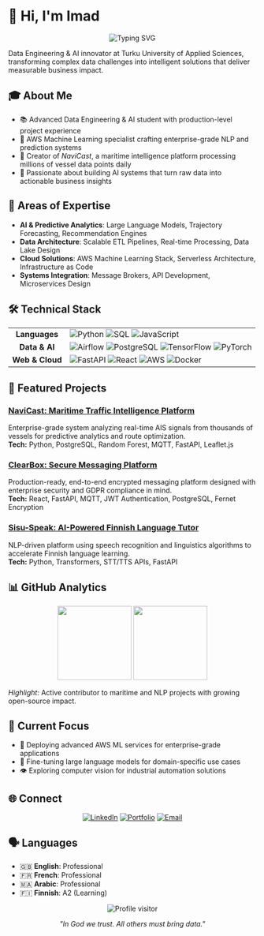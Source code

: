 # 👋 Hi, I'm Imad 

<div align="center">
  <img src="https://readme-typing-svg.herokuapp.com?font=Inter&weight=500&size=24&pause=1000&color=3584E4&center=true&vCenter=true&random=false&width=600&lines=AI+%26+Machine+Learning+Engineer;Data+Pipeline+Architect;AWS+Certified+Specialist;Building+Tomorrow's+Intelligence" alt="Typing SVG" />
</div>

Data Engineering & AI innovator at Turku University of Applied Sciences, transforming complex data challenges into intelligent solutions that deliver measurable business impact.

## 🎓 About Me

- 📚 Advanced Data Engineering & AI student with production-level project experience
- 🌱 AWS Machine Learning specialist crafting enterprise-grade NLP and prediction systems
- 🚢 Creator of *NaviCast*, a maritime intelligence platform processing millions of vessel data points daily
- 🤖 Passionate about building AI systems that turn raw data into actionable business insights

## 🧠 Areas of Expertise

- **AI & Predictive Analytics**: Large Language Models, Trajectory Forecasting, Recommendation Engines
- **Data Architecture**: Scalable ETL Pipelines, Real-time Processing, Data Lake Design
- **Cloud Solutions**: AWS Machine Learning Stack, Serverless Architecture, Infrastructure as Code
- **Systems Integration**: Message Brokers, API Development, Microservices Design

## 🛠️ Technical Stack

<div align="center">
  <table>
    <tr>
      <td align="center"><b>Languages</b></td>
      <td>
        <img src="https://img.shields.io/badge/Python-3776AB?style=for-the-badge&logo=python&logoColor=white" alt="Python"/>
        <img src="https://img.shields.io/badge/SQL-4479A1?style=for-the-badge&logo=postgresql&logoColor=white" alt="SQL"/>
        <img src="https://img.shields.io/badge/JavaScript-F7DF1E?style=for-the-badge&logo=javascript&logoColor=black" alt="JavaScript"/>
      </td>
    </tr>
    <tr>
      <td align="center"><b>Data & AI</b></td>
      <td>
        <img src="https://img.shields.io/badge/Airflow-017CEE?style=for-the-badge&logo=apache-airflow&logoColor=white" alt="Airflow"/>
        <img src="https://img.shields.io/badge/PostgreSQL-316192?style=for-the-badge&logo=postgresql&logoColor=white" alt="PostgreSQL"/>
        <img src="https://img.shields.io/badge/TensorFlow-FF6F00?style=for-the-badge&logo=tensorflow&logoColor=white" alt="TensorFlow"/>
        <img src="https://img.shields.io/badge/PyTorch-EE4C2C?style=for-the-badge&logo=pytorch&logoColor=white" alt="PyTorch"/>
      </td>
    </tr>
    <tr>
      <td align="center"><b>Web & Cloud</b></td>
      <td>
        <img src="https://img.shields.io/badge/FastAPI-009688?style=for-the-badge&logo=fastapi&logoColor=white" alt="FastAPI"/>
        <img src="https://img.shields.io/badge/React-61DAFB?style=for-the-badge&logo=react&logoColor=black" alt="React"/>
        <img src="https://img.shields.io/badge/AWS-232F3E?style=for-the-badge&logo=amazon-aws&logoColor=white" alt="AWS"/>
        <img src="https://img.shields.io/badge/Docker-2496ED?style=for-the-badge&logo=docker&logoColor=white" alt="Docker"/>
      </td>
    </tr>
  </table>
</div>

## 🚀 Featured Projects

### [NaviCast: Maritime Traffic Intelligence Platform](https://github.com/imaddde867/Maritime-Vessel-Tracking-System)
Enterprise-grade system analyzing real-time AIS signals from thousands of vessels for predictive analytics and route optimization.  
**Tech:** Python, PostgreSQL, Random Forest, MQTT, FastAPI, Leaflet.js

### [ClearBox: Secure Messaging Platform](https://github.com/imaddde867/ClearBox)
Production-ready, end-to-end encrypted messaging platform designed with enterprise security and GDPR compliance in mind.  
**Tech:** React, FastAPI, MQTT, JWT Authentication, PostgreSQL, Fernet Encryption

### [Sisu-Speak: AI-Powered Finnish Language Tutor](https://github.com/imaddde867/Sisu-speak)
NLP-driven platform using speech recognition and linguistics algorithms to accelerate Finnish language learning.  
**Tech:** Python, Transformers, STT/TTS APIs, FastAPI

## 📊 GitHub Analytics

<div align="center">
  <img height="150em" src="https://github-readme-stats.vercel.app/api?username=imaddde867&show_icons=true&theme=github_dark&include_all_commits=true&count_private=true&hide_border=true"/>
  <img height="150em" src="https://github-readme-stats.vercel.app/api/top-langs/?username=imaddde867&layout=compact&langs_count=8&theme=github_dark&hide_border=true"/>
</div>

*Highlight:* Active contributor to maritime and NLP projects with growing open-source impact.

## 🌱 Current Focus

- 🧠 Deploying advanced AWS ML services for enterprise-grade applications
- 📝 Fine-tuning large language models for domain-specific use cases
- 👁️ Exploring computer vision for industrial automation solutions

## 🌐 Connect

<div align="center">
  <a href="https://www.linkedin.com/in/imad-eddine-el-mouss-986741262/"><img src="https://img.shields.io/badge/LinkedIn-0A66C2?style=for-the-badge&logo=linkedin&logoColor=white" alt="LinkedIn"/></a>
  <a href="https://imad-elmouss.com"><img src="https://img.shields.io/badge/Portfolio-FF5722?style=for-the-badge&logo=safari&logoColor=white" alt="Portfolio"/></a>
  <a href="mailto:imad.elmouss@example.com"><img src="https://img.shields.io/badge/Email-D14836?style=for-the-badge&logo=gmail&logoColor=white" alt="Email"/></a>
</div>

## 🗣️ Languages

- 🇬🇧 **English**: Professional  
- 🇫🇷 **French**: Professional  
- 🇲🇦 **Arabic**: Professional  
- 🇫🇮 **Finnish**: A2 (Learning)

<div align="center">
  <img src="https://komarev.com/ghpvc/?username=imaddde867&style=flat-square&color=3584E4" alt="Profile visitor" />
  
  *"In God we trust. All others must bring data."*
</div>
